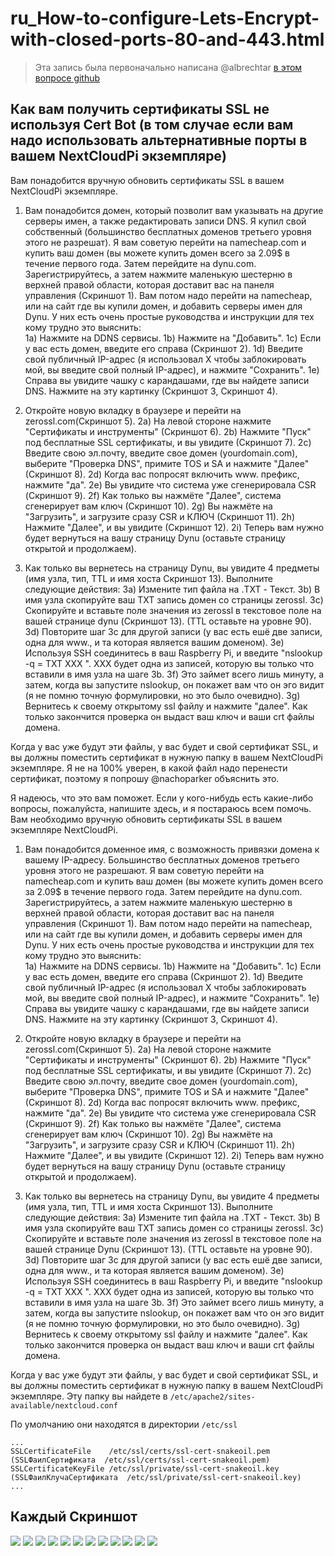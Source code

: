 # ru_How-to-configure-Lets-Encrypt-with-closed-ports-80-and-443.html

> Эта запись была первоначально написана @albrechtar [в этом вопросе github](https://github.com/nextcloud/nextcloudpi/issues/186#issuecomment-328333387)

## Как вам получить сертификаты SSL не используя Cert Bot (в том случае если вам надо использовать альтернативные порты в вашем NextCloudPi экземпляре)

Вам понадобится вручную обновить сертификаты SSL в вашем NextCloudPi экземпляре.

1.  Вам понадобится домен, который позволит вам указывать на другие серверы имен, а также редактировать записи DNS. Я купил свой собственный (большинство бесплатных доменов третьего уровня этого не разрешат). Я вам советую перейти на namecheap.com и купить ваш домен (вы можете купить домен всего за 2.09$ в течение первого года. Затем перейдите на dynu.com. Зарегистрируйтесь, а затем нажмите маленькую шестерню в верхней правой области, которая доставит вас на панеля управления (Скриншот 1). Вам потом надо перейти на namecheap, или на сайт где вы купили домен, и добавить серверы имен для Dynu. У них есть очень простые руководства и инструкции для тех кому трудно это выяснить:   
     1a)  Нажмите на DDNS сервисы.
     1b)  Нажмите на "Добавить".
	 1c)  Если у вас есть домен, введите его справа (Скриншот 2).
	 1d)  Введите свой публичный IP-адрес (я использовал Х чтобы заблокировать мой, вы введите свой полный IP-адрес), и нажмите "Сохранить".
	 1e)  Справа вы увидите чашку с карандашами, где вы найдете записи DNS. Нажмите на эту картинку (Скриншот 3, Скриншот 4).

2.  Откройте новую вкладку в браузере и перейти на zerossl.com(Скриншот 5).
     2a)  На левой стороне нажмите "Сертификаты и инструменты" (Скриншот 6). 
	 2b)  Нажмите "Пуск" под бесплатные SSL сертификаты, и вы увидите (Скриншот 7).
	 2c)  Введите свою эл.почту, введите свое домен (yourdomain.com), выберите "Проверка DNS", примите TOS и SA и нажмите "Далее" (Скриншот 8).
	 2d)  Когда вас попросят включить www. префикс, нажмите "да".
	 2e)  Вы увидите что система уже сгенерировала CSR (Скриншот 9).
	 2f)  Как только вы нажмёте "Далее", система сгенерирует вам ключ (Скриншот 10).
	 2g)  Вы нажмёте на "Загрузить", и загрузите сразу CSR и КЛЮЧ (Скриншот 11).
	 2h)  Нажмите "Далее", и вы увидите (Скриншот 12).
	 2i)  Теперь вам нужно будет вернуться на вашу страницу Dynu (оставьте страницу открытой и продолжаем).
	 
3.  Как только вы вернетесь на страницу Dynu, вы увидите 4 предметы (имя узла, тип, TTL и имя хоста Скриншот 13). Выполните следующие действия:
     3a)  Измените тип файла на .TXT - Текст.
	 3b)  В имя узла скопируйте ваш TXT запись домен со страницы zerossl.
	 3c)  Скопируйте и вставьте поле значения из zerossl в текстовое поле на вашей странице dynu (Скриншот 13). (TTL оставьте на уровне 90).
	 3d)  Повторите шаг 3c для другой записи (у вас есть ешё две записи, одна для www., и та которая является вашим доменом).
	 3e)  Используя SSH соединитесь в ваш Raspberry Pi, и введите "nslookup -q = TXT XXX ". ХХХ будет одна из записей, которую вы только что вставили в имя узла на шаге 3b.
	 3f)  Это займет всего лишь минуту, а затем, когда вы запустите nslookup, он покажет вам что он эго видит (я не помню точную формулировки, но это было очевидно). 
	 3g)  Вернитесь к своему открытому ssl файлу и нажмите "далее". Как только закончится проверка он выдаст ваш ключ и ваши crt файлы домена.

Когда у вас уже будут эти файлы, у вас будет и свой сертификат SSL, и вы должны поместить сертификат в нужную папку в вашем NextCloudPi экземпляре. Я не на 100% уверен, в какой файл надо перенести сертификат, поэтому я попрошу @nachoparker объяснить это.

Я надеюсь, что это вам поможет. Если у кого-нибудь есть какие-либо вопросы, пожалуйста, напишите здесь, и я постараюсь всем помочь. Вам  необходимо вручную обновить сертификаты SSL в вашем экземпляре NextCloudPi.

   1.  Вам понадобится доменное имя, с возможность привязки домена к вашему IP-адресу. Большинство бесплатных доменов третьего уровня этого не разрешают. Я вам советую перейти на namecheap.com и купить ваш домен (вы можете купить домен всего за 2.09$ в течение первого года. Затем перейдите на dynu.com. Зарегистрируйтесь, а затем нажмите маленькую шестерню в верхней правой области, которая доставит вас на панеля управления (Скриншот 1). Вам потом надо перейти на namecheap, или на сайт где вы купили домен, и добавить серверы имен для Dynu. У них есть очень простые руководства и инструкции для тех кому трудно это выяснить:   
     1a)  Нажмите на DDNS сервисы.
     1b)  Нажмите на "Добавить".
	 1c)  Если у вас есть домен, введите его справа (Скриншот 2).
	 1d)  Введите свой публичный IP-адрес (я использовал Х чтобы заблокировать мой, вы введите свой полный IP-адрес), и нажмите "Сохранить".
	 1e)  Справа вы увидите чашку с карандашами, где вы найдете записи DNS. Нажмите на эту картинку (Скриншот 3, Скриншот 4).

2.  Откройте новую вкладку в браузере и перейти на zerossl.com(Скриншот 5).
     2a)  На левой стороне нажмите "Сертификаты и инструменты" (Скриншот 6). 
	 2b)  Нажмите "Пуск" под бесплатные SSL сертификаты, и вы увидите (Скриншот 7).
	 2c)  Введите свою эл.почту, введите свое домен (yourdomain.com), выберите "Проверка DNS", примите TOS и SA и нажмите "Далее" (Скриншот 8).
	 2d)  Когда вас попросят включить www. префикс, нажмите "да".
	 2e)  Вы увидите что система уже сгенерировала CSR (Скриншот 9).
	 2f)  Как только вы нажмёте "Далее", система сгенерирует вам ключ (Скриншот 10).
	 2g)  Вы нажмёте на "Загрузить", и загрузите сразу CSR и КЛЮЧ (Скриншот 11).
	 2h)  Нажмите "Далее", и вы увидите (Скриншот 12).
	 2i)  Теперь вам нужно будет вернуться на вашу страницу Dynu (оставьте страницу открытой и продолжаем).
	 
3.  Как только вы вернетесь на страницу Dynu, вы увидите 4 предметы (имя узла, тип, TTL и имя хоста Скриншот 13). Выполните следующие действия:
     3a)  Измените тип файла на .TXT - Текст.
	 3b)  В имя узла скопируйте ваш TXT запись домен со страницы zerossl.
	 3c)  Скопируйте и вставьте поле значения из zerossl в текстовое поле на вашей странице Dynu (Скриншот 13). (TTL оставьте на уровне 90).
	 3d)  Повторите шаг 3c для другой записи (у вас есть ешё две записи, одна для www., и та которая является вашим доменом).
	 3e)  Используя SSH соединитесь в ваш Raspberry Pi, и введите "nslookup -q = TXT XXX ". ХХХ будет одна из записей, которую вы только что вставили в имя узла на шаге 3b.
	 3f)  Это займет всего лишь минуту, а затем, когда вы запустите nslookup, он покажет вам что он эго видит (я не помню точную формулировки, но это было очевидно). 
	 3g)  Вернитесь к своему открытому ssl файлу и нажмите "далее". Как только закончится проверка он выдаст ваш ключ и ваши crt файлы домена.
  
Когда у вас уже будут эти файлы, у вас будет и свой сертификат SSL, и вы должны поместить сертификат в нужную папку в вашем NextCloudPi экземпляре. Эту папку вы найдете в `/etc/apache2/sites-available/nextcloud.conf`

По умолчанию они находятся в директории `/etc/ssl`

```
...
SSLCertificateFile    /etc/ssl/certs/ssl-cert-snakeoil.pem  (SSLФаилСертификата  /etc/ssl/certs/ssl-cert-snakeoil.pem)                                                 
SSLCertificateKeyFile /etc/ssl/private/ssl-cert-snakeoil.key  (SSLФаилКлучаСертификата  /etc/ssl/private/ssl-cert-snakeoil.key)
...
```

## Каждый Скриншот
![](https://user-images.githubusercontent.com/19283265/30248880-0bae800a-965a-11e7-8843-fec87e1401a8.png)
![](https://user-images.githubusercontent.com/19283265/30248881-0f6e18ae-965a-11e7-8eda-dcc740c99af3.png)
![](https://user-images.githubusercontent.com/19283265/30248882-0fab0124-965a-11e7-9113-884532167867.png)
![](https://user-images.githubusercontent.com/19283265/30248883-0fb3716a-965a-11e7-858f-4a6c53c261f4.png)
![](https://user-images.githubusercontent.com/19283265/30248885-0fb899a6-965a-11e7-927f-1a52b0930bbd.png)
![](https://user-images.githubusercontent.com/19283265/30248884-0fb8388a-965a-11e7-9764-c7c19ed00d68.png)
![](https://user-images.githubusercontent.com/19283265/30248886-0fb8cb56-965a-11e7-86df-96cd61bb4abd.png)
![](https://user-images.githubusercontent.com/19283265/30248887-0fb98d70-965a-11e7-8753-aa788fd78541.png)
![](https://user-images.githubusercontent.com/19283265/30248888-0fe3dd64-965a-11e7-8999-87b663137fac.png)
![](https://user-images.githubusercontent.com/19283265/30248889-0fe47e72-965a-11e7-933d-e025148611c2.png)
![](https://user-images.githubusercontent.com/19283265/30248890-0fea86a0-965a-11e7-9083-39914a54d327.png)
![](https://user-images.githubusercontent.com/19283265/30248891-0feabc42-965a-11e7-9277-3fff58786c10.png)
